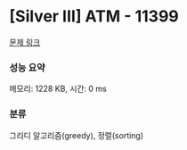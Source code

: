 # [Silver III] ATM - 11399 

[문제 링크](https://www.acmicpc.net/problem/11399) 

### 성능 요약

메모리: 1228 KB, 시간: 0 ms

### 분류

그리디 알고리즘(greedy), 정렬(sorting)

